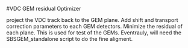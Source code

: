 #VDC GEM residual Optimizer 

project the VDC track back to the GEM plane. Add shift and transport correction  parameters to each GEM detectors.
Minimize the residual of each plane. This is used for test of the GEMs. Eventrauly, will need the SBSGEM_standalone script to do the fine aligment.
